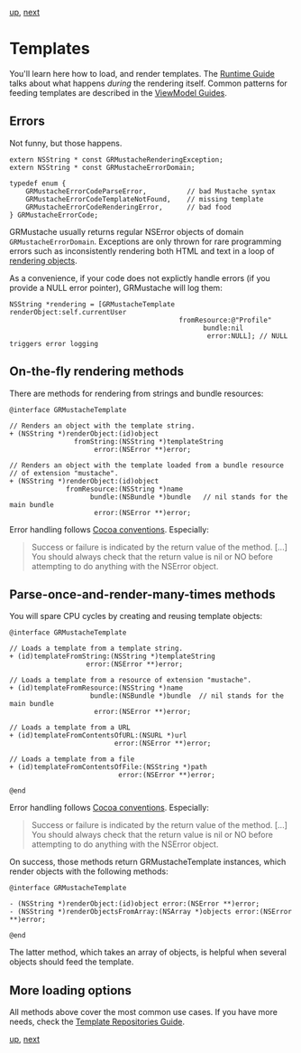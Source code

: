 [up](../../../../GRMustache#documentation), [next](runtime.md)

Templates
=========

You'll learn here how to load, and render templates. The [Runtime Guide](runtime.md) talks about what happens *during* the rendering itself. Common patterns for feeding templates are described in the [ViewModel Guides](view_model.md).

Errors
------

Not funny, but those happens.

```objc
extern NSString * const GRMustacheRenderingException;
extern NSString * const GRMustacheErrorDomain;

typedef enum {
    GRMustacheErrorCodeParseError,          // bad Mustache syntax
    GRMustacheErrorCodeTemplateNotFound,    // missing template
    GRMustacheErrorCodeRenderingError,      // bad food
} GRMustacheErrorCode;
```

GRMustache usually returns regular NSError objects of domain `GRMustacheErrorDomain`. Exceptions are only thrown for rare programming errors such as inconsistently rendering both HTML and text in a loop of [rendering objects](rendering_objects.md).

As a convenience, if your code does not explictly handle errors (if you provide a NULL error pointer), GRMustache will log them:

```objc
NSString *rendering = [GRMustacheTemplate renderObject:self.currentUser
                                          fromResource:@"Profile"
                                                bundle:nil
                                                 error:NULL]; // NULL triggers error logging
```

On-the-fly rendering methods
----------------------------

There are methods for rendering from strings and bundle resources:
    
```objc
@interface GRMustacheTemplate

// Renders an object with the template string.
+ (NSString *)renderObject:(id)object
                fromString:(NSString *)templateString
                     error:(NSError **)error;

// Renders an object with the template loaded from a bundle resource
// of extension "mustache".
+ (NSString *)renderObject:(id)object
              fromResource:(NSString *)name
                    bundle:(NSBundle *)bundle   // nil stands for the main bundle
                     error:(NSError **)error;
```

Error handling follows [Cocoa conventions](https://developer.apple.com/library/ios/#documentation/Cocoa/Conceptual/ErrorHandlingCocoa/CreateCustomizeNSError/CreateCustomizeNSError.html). Especially:

> Success or failure is indicated by the return value of the method. [...] You should always check that the return value is nil or NO before attempting to do anything with the NSError object.


Parse-once-and-render-many-times methods
----------------------------------------

You will spare CPU cycles by creating and reusing template objects:

```objc
@interface GRMustacheTemplate

// Loads a template from a template string.
+ (id)templateFromString:(NSString *)templateString
                   error:(NSError **)error;

// Loads a template from a resource of extension "mustache".
+ (id)templateFromResource:(NSString *)name
                    bundle:(NSBundle *)bundle  // nil stands for the main bundle
                     error:(NSError **)error;

// Loads a template from a URL
+ (id)templateFromContentsOfURL:(NSURL *)url
                          error:(NSError **)error;

// Loads a template from a file
+ (id)templateFromContentsOfFile:(NSString *)path
                           error:(NSError **)error;

@end
```

Error handling follows [Cocoa conventions](https://developer.apple.com/library/ios/#documentation/Cocoa/Conceptual/ErrorHandlingCocoa/CreateCustomizeNSError/CreateCustomizeNSError.html). Especially:

> Success or failure is indicated by the return value of the method. [...] You should always check that the return value is nil or NO before attempting to do anything with the NSError object.

On success, those methods return GRMustacheTemplate instances, which render objects with the following methods:

```objc
@interface GRMustacheTemplate

- (NSString *)renderObject:(id)object error:(NSError **)error;
- (NSString *)renderObjectsFromArray:(NSArray *)objects error:(NSError **)error;

@end
```

The latter method, which takes an array of objects, is helpful when several objects should feed the template.


More loading options
--------------------

All methods above cover the most common use cases. If you have more needs, check the [Template Repositories Guide](template_repositories.md).

[up](../../../../GRMustache#documentation), [next](runtime.md)
